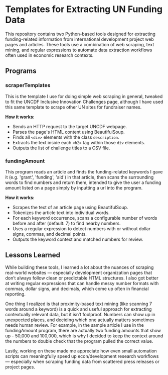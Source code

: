 # Templates for Extracting UN Funding Data
This repository contains two Python-based tools designed for extracting funding-related information from international development project web pages and articles. These tools use a combination of web scraping, text mining, and regular expressions to automate data extraction workflows often used in economic research contexts.

## Programs

### scraperTemplates
This is the template I use for doing simple web scraping in general, tweaked to fit the UNCDF Inclusive Innovation Challenges page, although I have used this same template to scrape other UN sites for fundraiser names. 

**How it works:**  
- Sends an HTTP request to the target UNCDF webpage.
- Parses the page's HTML content using BeautifulSoup.
- Finds all `<div>` elements with the class `description`.
- Extracts the text inside each `<h2>` tag within those `div` elements.
- Outputs the list of challenge titles to a CSV file.

### fundingAmount
This program reads an article and finds the funding-related keywords I gave it (e.g. 'grant', 'funding', 'aid') in that article, then scans the surrounding words to find numbers and return them, intended to give the user a funding amount listed on a page simply by inputting a url into the program.

**How it works:**  
- Scrapes the text of an article page using BeautifulSoup.
- Tokenizes the article text into individual words.
- For each keyword occurrence, scans a configurable number of words before and after (default: 7) to find nearby numbers.
- Uses a regular expression to detect numbers with or without dollar signs, commas, and decimal points.
- Outputs the keyword context and matched numbers for review.

## Lessons Learned 

While building these tools, I learned a lot about the nuances of scraping real-world websites — especially development organization pages that don’t always follow clean or predictable HTML structures. I also got better at writing regular expressions that can handle messy number formats with commas, dollar signs, and decimals, which come up often in financial reporting.

One thing I realized is that proximity-based text mining (like scanning 7 words around a keyword) is a quick and useful approach for extracting contextually relevant data, but it isn’t foolproof. Numbers can show up in unexpected places, and deciding which one actually matters sometimes needs human review. For example, in the sample article I use in the fundingAmount program, there are actually two funding amounts that show up - 50,000 and 100,000, which is why I decided to keep the context around the numbers to double check that the program pulled the correct value. 

Lastly, working on these made me appreciate how even small automation scripts can meaningfully speed up econ/development research workflows — especially when scraping funding data from scattered press releases or project pages.
